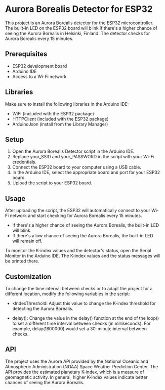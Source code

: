 # Aurora Borealis Detector for ESP32

This project is an Aurora Borealis detector for the ESP32 microcontroller. The built-in LED on the ESP32 board will blink if there's a higher chance of seeing the Aurora Borealis in Helsinki, Finland. The detector checks for Aurora Borealis every 15 minutes.

## Prerequisites
- ESP32 development board
- Arduino IDE
- Access to a Wi-Fi network

## Libraries

Make sure to install the following libraries in the Arduino IDE:

- WiFi (included with the ESP32 package)
- HTTPClient (included with the ESP32 package)
- ArduinoJson (install from the Library Manager)

## Setup
1. Open the Aurora Borealis Detector script in the Arduino IDE.
2. Replace your_SSID and your_PASSWORD in the script with your Wi-Fi credentials.
3. Connect the ESP32 board to your computer using a USB cable.
4. In the Arduino IDE, select the appropriate board and port for your ESP32 board.
5. Upload the script to your ESP32 board.

## Usage

After uploading the script, the ESP32 will automatically connect to your Wi-Fi network and start checking for Aurora Borealis every 15 minutes.

* If there's a higher chance of seeing the Aurora Borealis, the built-in LED will blink.
* If there's a low chance of seeing the Aurora Borealis, the built-in LED will remain off.

To monitor the K-index values and the detector's status, open the Serial Monitor in the Arduino IDE. The K-index values and the status messages will be printed there.

## Customization

To change the time interval between checks or to adapt the project for a different location, modify the following variables in the script:

* kIndexThreshold: Adjust this value to change the K-index threshold for detecting the Aurora Borealis.
 
* delay(): Change the value in the delay() function at the end of the loop() to set a different time interval between checks (in milliseconds). For example, delay(1800000) would set a 30-minute interval between checks.

## API

The project uses the Aurora API provided by the National Oceanic and Atmospheric Administration (NOAA) Space Weather Prediction Center. The API provides the estimated planetary K-index, which is a measure of geomagnetic activity. In general, higher K-index values indicate better chances of seeing the Aurora Borealis.
